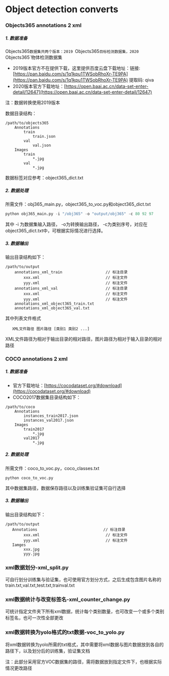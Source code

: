 # Object detection converts

### Objects365 annotations 2 xml

##### 1. 数据准备

Objects365`数据集共两个版本：2019 `Objects365`目标检测数据集，2020 `Objects365`物体检测数据集

- 2019版本官方不在提供下载，这里提供百度云盘下载地址：链接: [https://pan.baidu.com/s/1q1kpu1TWSobRhoXr-TE9PA](https://pan.baidu.com/s/1q1kpu1TWSobRhoXr-TE9PA) 提取码: qiva 
- 2020版本官方下载地址：[https://open.baai.ac.cn/data-set-enter-detail/12647](https://open.baai.ac.cn/data-set-enter-detail/12647)

注：数据转换使用2019版本

数据目录结构：

```
/path/to/objects365
    Annotations
        train
            train.json
        val
            val.json
    Images
        train
            *.jpg
        val
            *.jpg
```

数据标签对应参考：object365_dict.txt

##### 2. 数据处理

所需文件：obj365_main.py，object365_to_voc.py和object365_dict.txt

```python
python obj365_main.py -i "/obj365" -o "output/obj365" -c 80 92 97 
```

其中 -i 为数据集输入路径， -o为转换输出路径， -c为类别序号，对应在object365_dict.txt中，可根据实际情况进行选择。

##### 3. 数据输出

输出目录结构如下：

```
/path/to/output
    annotations_xml_train                   // 标注目录
        xxx.xml                             // 标注文件
        yyy.xml                             // 标注文件
    annotations_xml_val                     // 标注目录
        xxx.xml                             // 标注文件
        yyy.xml                             // 标注文件            
    annotations_xml_object365_train.txt          
    annotations_xml_object365_val.txt            
```

其中列表文件格式

```
   XML文件路径 图片路径 [类别1 类别2 ...]
```

XML文件路径为相对于输出目录的相对路径，图片路径为相对于输入目录的相对路径

### COCO annotations 2 xml

##### 1. 数据准备

- 官方下载地址：[https://cocodataset.org/#download](https://cocodataset.org/#download)
- COCO2017数据集目录结构如下：

```
/path/to/coco
    Annotations
        instances_train2017.json
        instances_val2017.json
    Images
        train2017
            *.jpg
        val2017
            *.jpg
```

##### 2. 数据处理

所需文件：coco_to_voc.py，coco_classes.txt

```
python coco_to_voc.py
```

其中数据集路径，数据保存路径以及训练集验证集可自行选择

##### 3. 数据输出

输出目录结构如下：

```
/path/to/output
   Annotations                             // 标注目录
        xxx.xml                             // 标注文件
        yyy.xml                             // 标注文件
   Iamges
        xxx.jpg
        yyy.jpg
```

### xml数据划分-xml_split.py

可自行划分训练集与验证集，也可使用官方划分方式，之后生成包含图片名称的train.txt,val.txt,test.txt,trainval.txt

### xml数据统计与改变标签名-xml_counter_change.py

可统计指定文件夹下所有xml数据，统计每个类别数量，也可改变一个或多个类别标签名，也可一次性全部更改

### xml数据转换为yolo格式的txt数据-voc_to_yolo.py

将xml数据转换为yolo所需的txt格式，其中需要将xml数据与图片数据放到各自的路径下，以及划分后的训练集，验证集文档

注：此部分采用官方VOC数据集的路径，需将数据放到指定文件下，也根据实际情况更改路径



